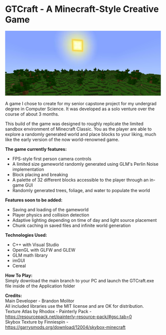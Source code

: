 # GTCraft - A Minecraft-Style Creative Game

![alt text](https://github.com/GutstheHawk/GTCraft/blob/main/Application/res/screenshots/GTCraft.png?raw=true)

A game I chose to create for my senior capstone project for my undergrad degree in Computer Science. It was developed as a solo venture over the course of about 3 months.

This build of the game was designed to roughly replicate the limited sandbox environment of Minecraft Classic.
You as the player are able to explore a randomly generated world and place blocks to your liking, much like the early version of the now world-renowned game.

**The game currently features:**
- FPS-style first person camera controls
- A limited size gameworld randomly generated using GLM's Perlin Noise implementation
- Block placing and breaking
- A palette of 32 different blocks accessible to the player through an in-game GUI
- Randomly generated trees, foliage, and water to populate the world

**Features soon to be added:**
- Saving and loading of the gameworld
- Player physics and collision detection
- Adaptive lighting depending on time of day and light source placement
- Chunk caching in saved files and infinite world generation

**Technologies Used:**
- C++ with Visual Studio
- OpenGL with GLFW and GLEW
- GLM math library
- imGUI
- Cereal

**How To Play:**\
Simply download the main branch to your PC and launch the GTCraft.exe file inside of the Application folder

**Credits:**\
Main Developer - Brandon Molitor\
All included libraries use the MIT license and are OK for distribution.\
Texture Atlas by Rhodox - Painterly Pack - https://resourcepack.net/painterly-resource-pack/#gsc.tab=0 \
Skybox Texture by Finniespin - https://garrysmods.org/download/12004/skybox-minecraft
